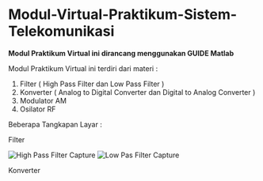 # Modul-Virtual-Praktikum-Sistem-Telekomunikasi
**Modul Praktikum Virtual ini dirancang menggunakan GUIDE Matlab**

Modul Praktikum Virtual ini terdiri dari materi :

1. Filter ( High Pass Filter dan Low Pass Filter )
2. Konverter ( Analog to Digital Converter dan Digital to Analog Converter )
3. Modulator AM
4. Osilator RF



Beberapa Tangkapan Layar :

Filter

![High Pass Filter Capture](https://user-images.githubusercontent.com/48252744/153154400-929dc3f2-762d-4174-a2fc-875994db95dd.PNG)
![Low Pas Filter Capture](https://user-images.githubusercontent.com/48252744/153155914-736e6d56-cd6d-41a7-9ee7-daeda19651e9.PNG)


Konverter

